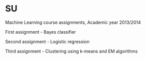 # SU
Machine Learning course assignments, Academic year 2013/2014

First assignment - Bayes classifier

Second assignment - Logistic regression

Third assignment - Clustering using k-means and EM algorithms
